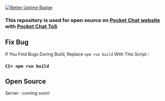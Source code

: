 [![Better Uptime Badge](https://betteruptime.com/status-badges/v1/monitor/8nzl.svg)](https://betteruptime.com/?utm_source=status_badge)

### This repository is used for open source on [Pocket Chat website](https://www.pocket-chat-xyz) with [Pocket Chat ToS](https://doc.pocket-chat.xyz/#tos)

## Fix Bug

If You Find Bugs During Build, Replace `npm run build` With This Script :

### `CI= npm run build`

## Open Source

Server : coming soon!
